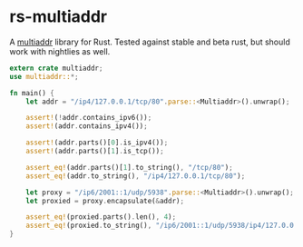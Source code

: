 # rs-multiaddr

A [multiaddr](https://github.com/jbenet/multiaddr) library for Rust. Tested against stable and beta rust, but should work with nightlies as well.

```rust
extern crate multiaddr;
use multiaddr::*;

fn main() {
	let addr = "/ip4/127.0.0.1/tcp/80".parse::<Multiaddr>().unwrap();

	assert!(!addr.contains_ipv6());
	assert!(addr.contains_ipv4());

	assert!(addr.parts()[0].is_ipv4());
	assert!(addr.parts()[1].is_tcp());

	assert_eq!(addr.parts()[1].to_string(), "/tcp/80");
	assert_eq!(addr.to_string(), "/ip4/127.0.0.1/tcp/80");

	let proxy = "/ip6/2001::1/udp/5938".parse::<Multiaddr>().unwrap();
	let proxied = proxy.encapsulate(&addr);

	assert_eq!(proxied.parts().len(), 4);
	assert_eq!(proxied.to_string(), "/ip6/2001::1/udp/5938/ip4/127.0.0.1/tcp/80");
}
```
